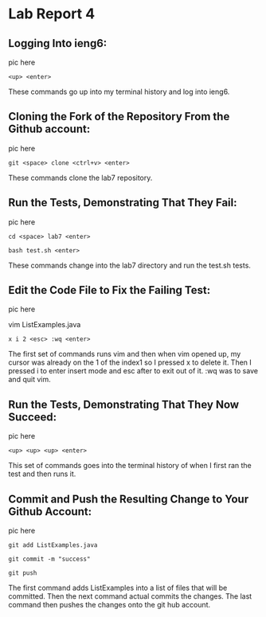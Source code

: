 # Lab Report 4

## Logging Into ieng6:

pic here

`<up> <enter>`

These commands go up into my terminal history and log into ieng6.
  
## Cloning the Fork of the Repository From the Github account:
  
pic here
  
`git <space> clone <ctrl+v> <enter>`

These commands clone the lab7 repository.

## Run the Tests, Demonstrating That They Fail:

pic here

`cd <space> lab7 <enter>`

`bash test.sh <enter>`

These commands change into the lab7 directory and run the test.sh tests.

## Edit the Code File to Fix the Failing Test:

pic here

vim ListExamples.java <enter>

`x i 2 <esc> :wq <enter>`

The first set of commands runs vim and then when vim opened up, my cursor was already on the 1 of the index1 so I pressed x to delete it. Then I pressed i to enter insert mode and esc after to exit out of it. :wq was to save and quit vim.

## Run the Tests, Demonstrating That They Now Succeed:

pic here

`<up> <up> <up> <enter>`

This set of commands goes into the terminal history of when I first ran the test and then runs it.

## Commit and Push the Resulting Change to Your Github Account:

pic here

`git add ListExamples.java`

`git commit -m "success"`

`git push`

The first command adds ListExamples into a list of files that will be committed. Then the next command actual commits the changes. The last command then pushes the changes onto the git hub account.


